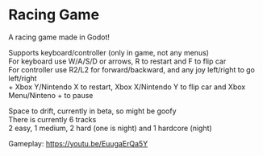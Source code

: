 # Racing Game
A racing game made in Godot!

Supports keyboard/controller (only in game, not any menus) \
For keyboard use W/A/S/D or arrows, R to restart and F to flip car \
For controller use R2/L2 for forward/backward, and any joy left/right to go left/right \
\+ Xbox Y/Nintendo X to restart, Xbox X/Nintendo Y to flip car and Xbox Menu/Ninteno + to pause

Space to drift, currently in beta, so might be goofy \
There is currently 6 tracks \
2 easy, 1 medium, 2 hard (one is night) and 1 hardcore (night)

Gameplay: https://youtu.be/EuugaErQa5Y
